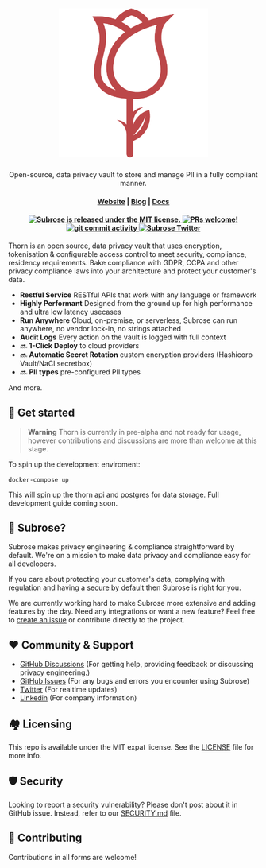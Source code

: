<h1 align="center">
  <img width="300" src="/img/logo.png" alt="subrose">
</h1>
<p align="center">
  <p align="center">Open-source, data privacy vault to store and manage PII in a fully compliant manner.</p>
</p>

<h4 align="center">
  <a href="https://subrose.io">Website</a> | 
  <a href="https://subrose.io/blog">Blog</a> | 
  <a href="https://subrose.io/docs">Docs</a>
</h4>

<h4 align="center">
  <a href="https://github.com/subrose/thorn/blob/main/LICENSE">
    <img src="https://img.shields.io/badge/license-MIT-blue.svg" alt="Subrose is released under the MIT license." />
  </a>
  <a href="https://github.com/subrose/thorn/blob/main/CONTRIBUTING.md">
    <img src="https://img.shields.io/badge/PRs-Welcome-brightgreen" alt="PRs welcome!" />
  </a>
  <a href="https://github.com/subrose/thorn/issues">
    <img src="https://img.shields.io/github/commit-activity/m/subrose/thorn" alt="git commit activity" />
  </a>
  <a href="https://twitter.com/subroseio">
    <img src="https://img.shields.io/twitter/follow/subroseio?label=Follow" alt="Subrose Twitter" />
  </a>
</h4>

Thorn is an open source, data privacy vault that uses encryption, tokenisation & configurable access control to meet security, compliance, residency requirements. Bake compliance with GDPR, CCPA and other privacy compliance laws into your architecture and protect your customer's data.

- **Restful Service** RESTful APIs that work with any language or framework
- **Highly Performant** Designed from the ground up for high performance and ultra low latency usecases
- **Run Anywhere** Cloud, on-premise, or serverless, Subrose can run anywhere, no vendor lock-in, no strings attached
- **Audit Logs** Every action on the vault is logged with full context
- 🔜 **1-Click Deploy** to cloud providers
- 🔜 **Automatic Secret Rotation** custom encryption providers (Hashicorp Vault/NaCl secretbox)
- 🔜 **PII types** pre-configured PII types

And more.

## 🚀 Get started

> **Warning**
> Thorn is currently in pre-alpha and not ready for usage, however contributions and discussions are more than welcome at this stage.

To spin up the development enviroment:

```
docker-compose up
```

This will spin up the thorn api and postgres for data storage. Full development guide coming soon.

<!-- To quickly get started, visit our [get started guide](https://subrose.io/docs/getting-started/introduction). -->

## 🌹 Subrose?

Subrose makes privacy engineering & compliance straightforward by default.
We're on a mission to make data privacy and compliance easy for all developers.

If you care about protecting your customer's data, complying with regulation and having a [secure by default](https://www.ncsc.gov.uk/information/secure-default) then Subrose is right for you.

We are currently working hard to make Subrose more extensive and adding features by the day. Need any integrations or want a new feature? Feel free to [create an issue](https://github.com/subrose/thorn/issues) or contribute directly to the project.

## ❤️ Community & Support

- [GitHub Discussions](https://github.com/subrose/thorn/discussions) (For getting help, providing feedback or discussing privacy engineering.)
- [GitHub Issues](https://github.com/subrose/thorn/issues) (For any bugs and errors you encounter using Subrose)
- [Twitter](https://twitter.com/subroseio) (For realtime updates)
- [Linkedin](https://linkedin.com/company/subrose) (For company information)

## 🏘 Licensing

This repo is available under the MIT expat license. See the [LICENSE](./LICENSE) file for more info.

## 🛡 Security

Looking to report a security vulnerability? Please don't post about it in GitHub issue. Instead, refer to our [SECURITY.md](./SECURITY.md) file.

## 🌱 Contributing

Contributions in all forms are welcome!
